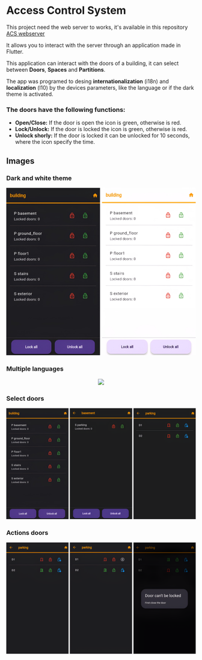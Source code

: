 # Access Control System

This project need the web server to works, it's available in this repository [ACS webserver](https://github.com/R0drigo-0/ACS-webserver)

It allows you to interact with the server through an application made in Flutter.

This application can interact with the doors of a building, it can select between **Doors**, **Spaces** and **Partitions**.

The app was programed to desing **internationalization** (i18n) and **localization** (l10) by the devices parameters, like the language or if the dark theme is activated.

### The doors have the following functions:
* **Open/Close:** If the door is open the icon is green, otherwise is red.  
* **Lock/Unlock:** If the door is locked the icon is green, otherwise is red.
* **Unlock shorly:** If the door is locked it can be unlocked for 10 seconds, where the icon specify the time.

## Images
### Dark and white theme
<div align="center">
<img src="assets/Dark_White_Theme.png">
</div>

### Multiple languages
<div align="center">
<img src="assets/Multiple_Languages.png">
</div>

### Select doors 
<div align="center">
<img src="assets/Select_Doors.png">
</div>

### Actions doors
<div align="center">
<img src="assets/Actions_and_PopUp.png">
</div>

